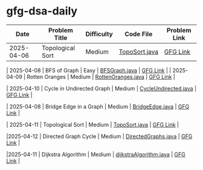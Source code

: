 # gfg-dsa-daily

| Date       | Problem Title       | Difficulty | Code File                                         | Problem Link |
|------------|---------------------|------------|--------------------------------------------------|--------------|
| 2025-04-06 | Topological Sort    | Medium     | [TopoSort.java](2025-04-06_Topological_Sort/TopoSort.java) | [GFG Link](https://practice.geeksforgeeks.org/problems/topological-sort/1) |

| 2025-04-08 | BFS of Graph         | Easy       | [BFSGraph.java](2025-04-08_BFS_of_Graph/BFSGraph.java) | [GFG Link](https://practice.geeksforgeeks.org/problems/bfs-traversal-of-graph/1) |
| 2025-04-09 | Rotten Oranges        | Medium     | [RottenOranges.java](2025-04-09_Rotten_Oranges/RottenOranges.java) | [GFG Link](https://practice.geeksforgeeks.org/problems/rotten-oranges2536/1) |


| 2025-04-10 | Cycle in Undirected Graph | Medium     | [CycleUndirected.java](2025-04-10_Cycle_Undirected_Graph/CycleUndirected.java) | [GFG Link](https://practice.geeksforgeeks.org/problems/detect-cycle-in-an-undirected-graph/1) |

| 2025-04-08 | Bridge Edge in a Graph | Medium | [BridgeEdge.java](2025-04-08_Bridge_Edge/BridgeEdge.java) | [GFG Link](https://www.geeksforgeeks.org/problems/bridge-edge-in-graph/1) |



| 2025-04-11 | Topological Sort       | Medium     | [TopoSort.java](2025-04-11_Topological_Sort/TopoSort.java) | [GFG Link](https://practice.geeksforgeeks.org/problems/topological-sort/1) |

|2025-04-12 | Directed Graph Cycle   |  Medium   | [DirectedGraphs.java](2025-04-12_Directed_Graph/DirectedGraphs.java) | [GFG Link](https://www.geeksforgeeks.org/problems/detect-cycle-in-a-directed-graph/1) |


|2025-04-11 | Dijkstra Algorithm |   Medium  |  [dijkstraAlgorithm.java](2025-04-11_Dijkstra_Algorithm.java) | [GFG Link](https://www.geeksforgeeks.org/problems/implementing-dijkstra-set-1-adjacency-matrix/1) |
